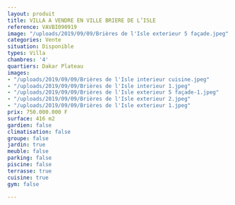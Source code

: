 ```yaml
---
layout: produit
title: VILLA A VENDRE EN VILLE BRIERE DE L’ISLE
reference: VAVBI090919
image: "/uploads/2019/09/09/Brières de l'Isle exterieur 5 façade.jpeg"
categories: Vente
situation: Disponible
types: Villa
chambres: '4'
quartiers: Dakar Plateau
images:
- "/uploads/2019/09/09/Brières de l'Isle interieur cuisine.jpeg"
- "/uploads/2019/09/09/Brières de l'Isle interieur 1.jpeg"
- "/uploads/2019/09/09/Brières de l'Isle exterieur 5 façade-1.jpeg"
- "/uploads/2019/09/09/Brières de l'Isle exterieur 2.jpeg"
- "/uploads/2019/09/09/Brières de l'Isle exterieur 1.jpeg"
prix: 750.000.000 F
surface: 416 m2
gardien: false
climatisation: false
groupe: false
jardin: true
meuble: false
parking: false
piscine: false
terrasse: true
cuisine: true
gym: false

---
```

